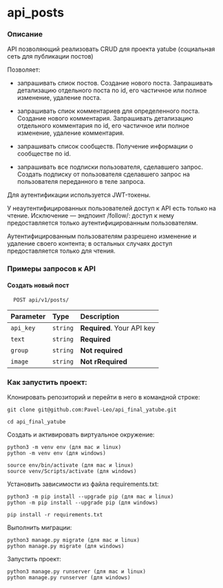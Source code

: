 # api_posts

### Описание

API позволяющий реализовать CRUD для проекта yatube (социальная сеть для
публикации постов)

Позволяет:
- запрашивать спиок постов. Создание нового поста. Запрашивать детализацию отдельного поста по id, его частичное или полное изменение, удаление поста.

- запрашивать спиок комментариев для определенного поста. Создание нового комментария. Запрашивать детализацию отдельного комментария по id, его частичное или полное изменение, удаление комментария.

- запрашивать список сообществ. Получение информации о сообществе по id.

- запрашивать все подписки пользователя, сделавшего запрос. Создать подписку от пользователя сделавшего запрос на пользователя переданного в теле запроса.


Для аутентификации используется JWT-токены.

У неаутентифицированных пользователей доступ к API есть только на чтение.
Исключение — эндпоинт /follow/: доступ к нему предоставляется только
аутентифицированным пользователям.

Аутентифицированным пользователям разрешено изменение и удаление своего
контента; в остальных случаях доступ предоставляется только для чтения.

### Примеры запросов к API

#### Создать новый пост

```http
  POST api/v1/posts/
```

| Parameter | Type     | Description                |
| :-------- | :------- | :------------------------- |
| `api_key` | `string` | **Required**. Your API key |
| `text` | `string` | **Required**|
| `group` | `string` | **Not required**|
| `image` | `string` | **Not rRequired**|



### Как запустить проект:

Клонировать репозиторий и перейти в него в командной строке:

```
git clone git@github.com:Pavel-Leo/api_final_yatube.git
```

```
cd api_final_yatube
```

Cоздать и активировать виртуальное окружение:

```
python3 -m venv env (для mac и linux)
python -m venv env (для windows)
```

```
source env/bin/activate (для mac и linux)
source venv/Scripts/activate (для windows)
```

Установить зависимости из файла requirements.txt:

```
python3 -m pip install --upgrade pip (для mac и linux)
python -m pip install --upgrade pip (для windows)
```

```
pip install -r requirements.txt
```

Выполнить миграции:

```
python3 manage.py migrate (для mac и linux)
python manage.py migrate (для windows)
```

Запустить проект:

```
python3 manage.py runserver (для mac и linux)
python manage.py runserver (для windows)
```


